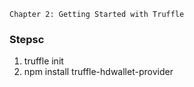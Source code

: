 ```
Chapter 2: Getting Started with Truffle
```

### Stepsc
1. truffle init
2. npm install truffle-hdwallet-provider